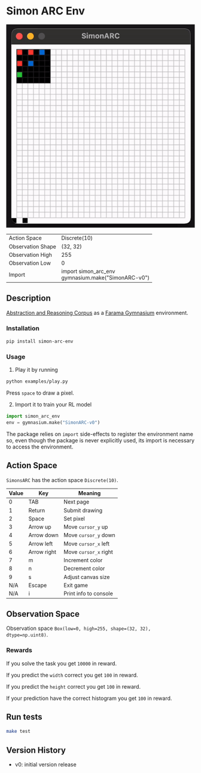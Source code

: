 # Simon ARC Env

<p align="center">
    <img src="https://raw.githubusercontent.com/neoneye/simon-arc-env/main/simon-arc-env.gif"
        alt="simon arc env"/>
</p>

<table>
    <tbody>
        <tr>
            <td>Action Space</td>
            <td>Discrete(10)</td>
        </tr>
        <tr>
            <td>Observation Shape</td>
            <td>(32, 32)</td>
        </tr>
        <tr>
            <td>Observation High</td>
            <td>255</td>
        </tr>
        <tr>
            <td>Observation Low</td>
            <td>0</td>
        </tr>
        <tr>
            <td>Import</td>
            <td>import simon_arc_env<br/>gymnasium.make("SimonARC-v0")</td>
        </tr>
    </tbody>
</table>

## Description

[Abstraction and Reasoning Corpus](https://github.com/fchollet/ARC) as a [Farama Gymnasium](https://github.com/Farama-Foundation/Gymnasium) environment.

### Installation

```bash
pip install simon-arc-env
```

### Usage

1. Play it by running

```bash
python examples/play.py
```

Press `space` to draw a pixel.

2. Import it to train your RL model

```python
import simon_arc_env
env = gymnasium.make("SimonARC-v0")
```

The package relies on ```import``` side-effects to register the environment
name so, even though the package is never explicitly used, its import is
necessary to access the environment.

## Action Space

`SimonsARC` has the action space `Discrete(10)`.

| Value | Key         | Meaning               |
|-------|-------------|-----------------------|
| 0     | TAB         | Next page             |
| 1     | Return      | Submit drawing        |
| 2     | Space       | Set pixel             |
| 3     | Arrow up    | Move `cursor_y` up    |
| 4     | Arrow down  | Move `cursor_y` down  |
| 5     | Arrow left  | Move `cursor_x` left  |
| 6     | Arrow right | Move `cursor_x` right |
| 7     | m           | Increment color       |
| 8     | n           | Decrement color       |
| 9     | s           | Adjust canvas size    |
| N/A   | Escape      | Exit game             |
| N/A   | i           | Print info to console |

## Observation Space

Observation space `Box(low=0, high=255, shape=(32, 32), dtype=np.uint8)`.

### Rewards

If you solve the task you get `10000` in reward.

If you predict the `width` correct you get `100` in reward.

If you predict the `height` correct you get `100` in reward.

If your prediction have the correct histogram you get `100` in reward.

## Run tests

```bash
make test
```

## Version History

- v0: initial version release
